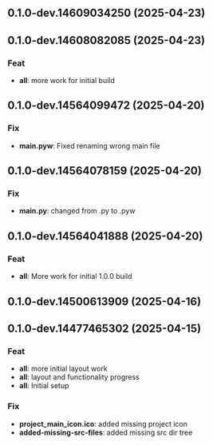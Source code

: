 ## 0.1.0-dev.14609034250 (2025-04-23)

## 0.1.0-dev.14608082085 (2025-04-23)

### Feat

- **all**: more work for initial build

## 0.1.0-dev.14564099472 (2025-04-20)

### Fix

- **main.pyw**: Fixed renaming wrong main file

## 0.1.0-dev.14564078159 (2025-04-20)

### Fix

- **main.py**: changed from .py to .pyw

## 0.1.0-dev.14564041888 (2025-04-20)

### Feat

- **all**: More work for initial 1.0.0 build

## 0.1.0-dev.14500613909 (2025-04-16)

## 0.1.0-dev.14477465302 (2025-04-15)

### Feat

- **all**: more initial layout work
- **all**: layout and functionality progress
- **all**: Initial setup

### Fix

- **project_main_icon.ico**: added missing project icon
- **added-missing-src-files**: added missing src dir tree
